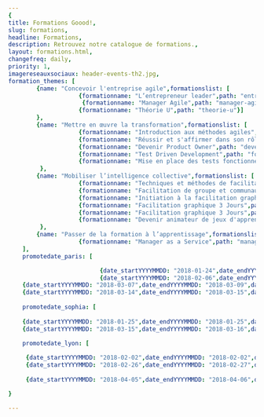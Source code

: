 ```yaml
---
{
title: Formations Goood!,
slug: formations,
headline: Formations,
description: Retrouvez notre catalogue de formations.,
layout: formations.html,
changefreq: daily,
priority: 1,
imagereseauxsociaux: header-events-th2.jpg,
formation_themes: [
        {name: "Concevoir l'entreprise agile",formationslist: [
                    {formationname: "L’entrepreneur leader",path: "entrepreneur-leader"},
                     {formationname: "Manager Agile",path: "manager-agile"},
                    {formationname: "Théorie U",path: "theorie-u"}]
        },
        {name: "Mettre en œuvre la transformation",formationslist: [
                    {formationname: "Introduction aux méthodes agiles",path: "introduction-methodes-agiles"},
                    {formationname: "Réussir et s'affirmer dans son rôle de Scrum Master",path: "scrum-master"},
                    {formationname: "Devenir Product Owner",path: "devenir-product-owner"},
                    {formationname: "Test Driven Development",path: "formation-tdd"},
                    {formationname: "Mise en place des tests fonctionnels avec TFS et Microsoft Test Manager",path: "tests-fonctionnels"}]
         },          
        {name: "Mobiliser l’intelligence collective",formationslist: [
                    {formationname: "Techniques et méthodes de facilitation de groupe - ToP",path: "techniques-et-methodes-de-facilitation-de-groupe"},
                    {formationname: "Facilitation de groupe et communautés de pratiques",path: "facilitation-de-groupe-et-communautes-de-pratiques"},
                    {formationname: "Initiation à la facilitation graphique",path: "initiation-facilitation-graphique"},
                    {formationname: "Facilitation graphique 3 Jours",path: "facilitation-graphique-avancee-2jours"},
                    {formationname: "Facilitation graphique 3 Jours",path: "facilitation-graphique-avancee-3jours"},
                    {formationname: "Devenir animateur de jeux d'apprentissage",path: "devenir-animateur-jeux-apprentissage"}]
         },
        {name: "Passer de la formation à l’apprentissage",formationslist: [
                    {formationname: "Manager as a Service",path: "manager-as-a-service"}]}
    ],
    promotedate_paris: [

                          {date_startYYYYMMDD: "2018-01-24",date_endYYYYMMDD: "2018-01-24",date_start: "24/01/2018",formationname: "introduction aux methodes agiles", path: "introduction-methodes-agiles"},
                          {date_startYYYYMMDD: "2018-02-06",date_endYYYYMMDD: "2018-02-07",date_start: "06/02/2018",formationname: "Facilitation de groupe et communautés de pratiques", path: "facilitation-de-groupe-et-communautes-de-pratiques"},
    {date_startYYYYMMDD: "2018-03-07",date_endYYYYMMDD: "2018-03-09",date_start: "07/03/2018",formationname: "Techniques et méthodes de facilitation de groupe - ToP", path: "techniques-et-methodes-de-facilitation-de-groupe"},
    {date_startYYYYMMDD: "2018-03-14",date_endYYYYMMDD: "2018-03-15",date_start: "14/03/2018",formationname: "Devenir animateur de jeux d'apprentissage", path: "devenir-animateur-jeux-apprentissage"}],
    
    promotedate_sophia: [
    
    {date_startYYYYMMDD: "2018-01-25",date_endYYYYMMDD: "2018-01-25",date_start: "25/01/2018",formationname: "introduction aux methodes agiles", path: "introduction-methodes-agiles"},
    {date_startYYYYMMDD: "2018-03-15",date_endYYYYMMDD: "2018-03-16",date_start: "15/03/2018",formationname: "Réussir et s'affirmer dans son rôle de Scrum Master", path: "scrum-master"}],
    
    promotedate_lyon: [

     {date_startYYYYMMDD: "2018-02-02",date_endYYYYMMDD: "2018-02-02",date_start: "02/02/2018",formationname: "introduction aux methodes agiles", path: "introduction-methodes-agiles"},
     {date_startYYYYMMDD: "2018-02-26",date_endYYYYMMDD: "2018-02-27",date_start: "26/02/2018",formationname: "Devenir Product Owner", path: "devenir-product-owner"},
     
     {date_startYYYYMMDD: "2018-04-05",date_endYYYYMMDD: "2018-04-06",date_start: "06/04/2018",formationname: "Devenir animateur de jeux d'apprentissage", path: "devenir-animateur-jeux-apprentissage"}]

}

---
```

